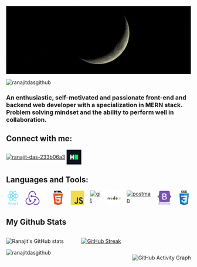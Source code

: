 <img align="center"  src="./images/name.gif" alt="Ranajit Das" />

<br/>

<p> <img height="25px" src="https://komarev.com/ghpvc/?username=ranajitdasgithub&label=Profile%20views&color=0e75b6&style=flat" alt="ranajitdasgithub" /> </p>

<h3>An enthusiastic, self-motivated and passionate front-end
and backend web developer with a specialization in MERN stack. Problem solving mindset and
the ability to perform well in collaboration.</h3>

<h2 align="left">Connect with me:</h2>

<p align="left">
<a href="https://linkedin.com/in/ranajit-das-233b06a3" target="blank"><img align="center" src="https://raw.githubusercontent.com/rahuldkjain/github-profile-readme-generator/master/src/images/icons/Social/linked-in-alt.svg" alt="ranajit-das-233b06a3" height="40" width="40" /></a><a> </a><a href="https://www.hackerrank.com/dasranajit410?hr_r=1" target="blank"><img align="center" src="./images/hacker.png" alt="@dasranajit410" height="40" width="40" /></a>
</p>


<h2 align="left">Languages and Tools:</h2>



<div style="display:flex;gap:1rem"> 
<a href="https://reactjs.org/" target="_blank" rel="noreferrer"> <img src="https://raw.githubusercontent.com/devicons/devicon/master/icons/react/react-original-wordmark.svg" alt="react" width="40" height="40"/></a><a href="https://redux.js.org" target="_blank" rel="noreferrer"> <img src="https://raw.githubusercontent.com/devicons/devicon/master/icons/redux/redux-original.svg" alt="redux" width="40" height="40"/><a>
 <a href="https://www.w3.org/html/" target="_blank" rel="noreferrer"> <img src="https://raw.githubusercontent.com/devicons/devicon/master/icons/html5/html5-original-wordmark.svg" alt="html5" width="40" height="40"/> </a>
 <a href="https://developer.mozilla.org/en-US/docs/Web/JavaScript" target="_blank" rel="noreferrer"> <img src="https://raw.githubusercontent.com/devicons/devicon/master/icons/javascript/javascript-original.svg" alt="javascript" width="40" height="40"/> </a>
<a href="https://git-scm.com/" target="_blank" rel="noreferrer"> <img src="https://www.vectorlogo.zone/logos/git-scm/git-scm-icon.svg" alt="git" width="40" height="40"/> </a>
 <a href="https://nodejs.org" target="_blank" rel="noreferrer"> <img src="https://raw.githubusercontent.com/devicons/devicon/master/icons/nodejs/nodejs-original-wordmark.svg" alt="nodejs" width="40" height="40"/> </a> 
 <a href="https://postman.com" target="_blank" rel="noreferrer"> <img src="https://www.vectorlogo.zone/logos/getpostman/getpostman-icon.svg" alt="postman" width="40" height="40"/> </a> 
<a href="https://getbootstrap.com" target="_blank" rel="noreferrer"> <img src="https://raw.githubusercontent.com/devicons/devicon/master/icons/bootstrap/bootstrap-plain-wordmark.svg" alt="bootstrap" width="40" height="40"/> </a>
 <a href="https://www.w3schools.com/css/" target="_blank" rel="noreferrer"> <img src="https://raw.githubusercontent.com/devicons/devicon/master/icons/css3/css3-original-wordmark.svg" alt="css3" width="40" height="40"/> </a>

  
 </div>


<h2>My Github Stats</h2>

<div align="center">
  <div style="display: flex; gap:2rem">
    <div  style="margin-right:1rem">

![Ranajit's GitHub stats](https://github-readme-stats.vercel.app/api?username=ranajitdasgithub&show_icons=true&theme=radical)

</div>
<div>

[![GitHub Streak](https://github-readme-streak-stats.herokuapp.com?user=ranajitdasgithub&theme=radical)](https://git.io/streak-stats)

</div>
</div>
</div>


<div style="display:flex;justify-content:space-between;gap:2rem" >

<img height="auto" src="https://github-readme-stats.vercel.app/api/top-langs?username=ranajitdasgithub&show_icons=true&locale=en&theme=radical" alt="ranajitdasgithub" />
<div style="width:auto" >

![GitHub Activity Graph](https://activity-graph.herokuapp.com/graph?username=ranajitdasgithub&theme=material-palenight)
</div>
</div>
